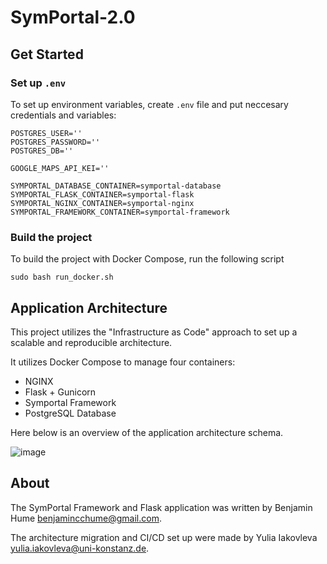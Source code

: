 # SymPortal-2.0

## Get Started

### Set up `.env`

To set up environment variables, create `.env` file and put neccesary credentials and variables:

```
POSTGRES_USER=''
POSTGRES_PASSWORD=''
POSTGRES_DB=''

GOOGLE_MAPS_API_KEI=''

SYMPORTAL_DATABASE_CONTAINER=symportal-database
SYMPORTAL_FLASK_CONTAINER=symportal-flask
SYMPORTAL_NGINX_CONTAINER=symportal-nginx
SYMPORTAL_FRAMEWORK_CONTAINER=symportal-framework
```

### Build the project

To build the project with Docker Compose, run the following script

```
sudo bash run_docker.sh
```

## Application Architecture

This project utilizes the "Infrastructure as Code" approach to set up a scalable and reproducible architecture.

It utilizes Docker Compose to manage four containers:

* NGINX
* Flask + Gunicorn
* Symportal Framework
* PostgreSQL Database

Here below is an overview of the application architecture schema.

![image](https://github.com/greenjune-ship-it/symportal-2.0/assets/83506881/fcbf98a6-37e5-4d07-8940-e39f6b96cacc)

## About

The SymPortal Framework and Flask application was written by Benjamin Hume [benjamincchume@gmail.com](benjamincchume@gmail.com).

The architecture migration and CI/CD set up were made by Yulia Iakovleva [yulia.iakovleva@uni-konstanz.de](yulia.iakovleva@uni-konstanz.de).
